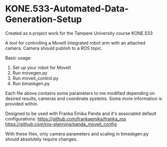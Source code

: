 # KONE.533-Automated-Data-Generation-Setup
Created as a project work for the Tampere University course KONE.533

A tool for controlling a MoveIt integrated robot arm with an attached camera.
Camera should publish to a ROS topic.

Basic usage:
1. Set up your robot for MoveIt
2. Run movegen.py
3. Run moveit_control.py
4. Run bmaskgen.py

Each file above contains some parameters to me modified depending on desired results, cameras and coordinate systems. Some more information is provided within.

Designed to be used with Franka Emika Panda and it's associated default configurations:
https://github.com/frankaemika/franka_ros
https://github.com/ros-planning/panda_moveit_config

With these files, only camera parameters and scaling in bmaskgen.py should absolutely require changes.
